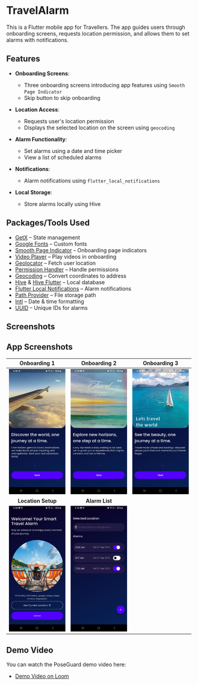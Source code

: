 # TravelAlarm

This is a Flutter mobile app for Travellers. The app guides users through onboarding screens, requests location permission, and allows them to set alarms with notifications.

## Features

- **Onboarding Screens**:
    - Three onboarding screens introducing app features using `Smooth Page Indicator`
    - Skip button to skip onboarding

- **Location Access**:
    - Requests user's location permission
    - Displays the selected location on the screen using `geocoding`

- **Alarm Functionality**:
    - Set alarms using a date and time picker
    - View a list of scheduled alarms

- **Notifications**:
    - Alarm notifications using `flutter_local_notifications`

- **Local Storage**:
    - Store alarms locally using Hive

## Packages/Tools Used

- [GetX](https://pub.dev/packages/get) – State management
- [Google Fonts](https://pub.dev/packages/google_fonts) – Custom fonts
- [Smooth Page Indicator](https://pub.dev/packages/smooth_page_indicator) – Onboarding page indicators
- [Video Player](https://pub.dev/packages/video_player) – Play videos in onboarding
- [Geolocator](https://pub.dev/packages/geolocator) – Fetch user location
- [Permission Handler](https://pub.dev/packages/permission_handler) – Handle permissions
- [Geocoding](https://pub.dev/packages/geocoding) – Convert coordinates to address
- [Hive](https://pub.dev/packages/hive) & [Hive Flutter](https://pub.dev/packages/hive_flutter) – Local database
- [Flutter Local Notifications](https://pub.dev/packages/flutter_local_notifications) – Alarm notifications
- [Path Provider](https://pub.dev/packages/path_provider) – File storage path
- [Intl](https://pub.dev/packages/intl) – Date & time formatting
- [UUID](https://pub.dev/packages/uuid) – Unique IDs for alarms

## Screenshots

## App Screenshots

| Onboarding 1 | Onboarding 2 | Onboarding 3 |
| :---: | :---: | :---: |
| <img src="screenshots/Screenshot_onboarding1.jpg" alt="Onboarding Screen 1" width="150"/> | <img src="screenshots/Screenshot_onboarding2.jpg" alt="Onboarding Screen 2" width="150"/> | <img src="screenshots/Screenshot_onboarding3.jpg" alt="Onboarding Screen 3" width="150"/> |
| **Location Setup** | **Alarm List** | |
| <img src="screenshots/Screenshot_location.jpg" alt="Location Setup Screen" width="150"/> | <img src="screenshots/Screenshot_alarm.jpg" alt="Alarm List Screen" width="150"/> |  |


## **Demo Video**
You can watch the PoseGuard demo video here:

- [Demo Video on Loom](https://www.loom.com/share/c71e08b48d2842ac894249ab6d2f167f?sid=b6655472-1ac2-4e84-9380-07d9c1917d9b)
